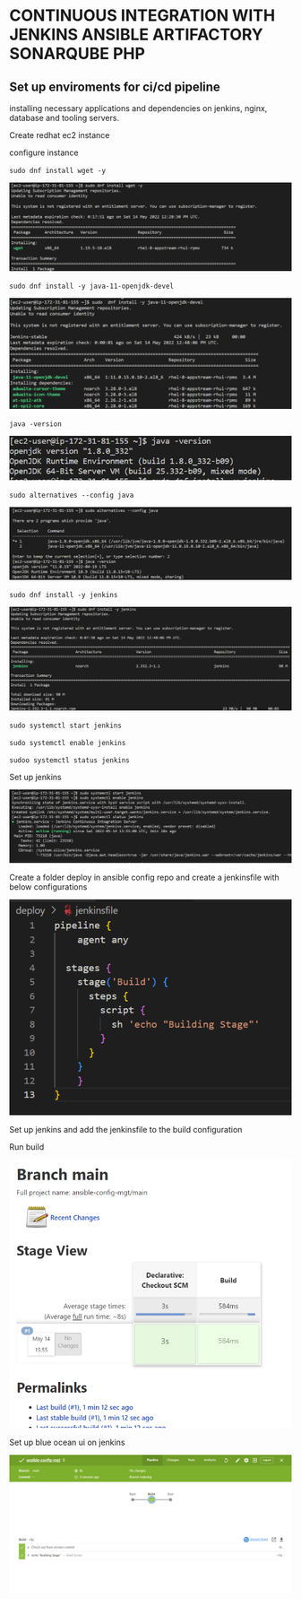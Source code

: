# CONTINUOUS INTEGRATION WITH JENKINS  ANSIBLE  ARTIFACTORY  SONARQUBE  PHP

## Set up enviroments for ci/cd pipeline

installing necessary applications and dependencies on jenkins, nginx, database and tooling servers.

Create redhat ec2 instance

configure instance

`sudo dnf install wget -y`

![](images/1.png)

`sudo dnf install -y java-11-openjdk-devel`

![](images/2.png)

`java -version` 

![](images/3.png)

`sudo alternatives --config java`

![](images/5.png)

`sudo dnf install -y jenkins`

![](images/4.png)

`sudo systemctl start jenkins`

`sudo systemctl enable jenkins`

`sudoo systemctl status jenkins`

Set up jenkins 

![](images/6.png)

Create a folder deploy in ansible config repo and create a jenkinsfile with below configurations

![](images/8.png)

Set up jenkins and add the jenkinsfile to the build configuration

Run build 

![](images/9.png)

Set up blue ocean ui on jenkins

![](images/10.png)